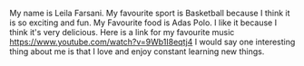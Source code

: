 My name is Leila Farsani.
My favourite sport is Basketball because I think it is so exciting and fun.
My Favourite food is Adas Polo. I like it because I think it's very delicious.
Here is a link for my favourite music
https://www.youtube.com/watch?v=9Wb1I8eqtj4
I would say one interesting thing about me is that I love and enjoy constant learning new things.
